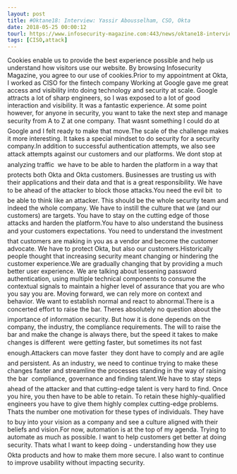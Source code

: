 ```yaml
---
layout: post
title: #Oktane18: Interview: Yassir Abousselham, CSO, Okta
date: 2018-05-25 00:00:12
tourl: https://www.infosecurity-magazine.com:443/news/oktane18-interview-cso-okta/
tags: [CISO,attack]
---
```

Cookies enable us to provide the best experience possible and help us understand how visitors use our website. By browsing Infosecurity Magazine, you agree to our use of cookies.Prior to my appointment at Okta, I worked as CISO for the fintech company Working at Google gave me great access and visibility into doing technology and security at scale. Google attracts a lot of sharp engineers, so I was exposed to a lot of good interaction and visibility. It was a fantastic experience. At some point however, for anyone in security, you want to take the next step and manage security from A to Z at one company. That wasnt something I could do at Google and I felt ready to make that move.The scale of the challenge makes it more interesting. It takes a special mindset to do security for a security company.In addition to successful authentication attempts, we also see attack attempts against our customers and our platforms. We dont stop at analyzing traffic  we have to be able to harden the platform in a way that protects both Okta and Okta customers. Businesses are trusting us with their applications and their data and that is a great responsibility. We have to be ahead of the attacker to block those attacks.You need the evil bit  to be able to think like an attacker. This should be the whole security team and indeed the whole company. We have to instill the culture that we (and our customers) are targets. You have to stay on the cutting edge of those attacks and harden the platform.You have to also understand the business and your customers expectations. You need to understand the investment that customers are making in you as a vendor and become the customer advocate. We have to protect Okta, but also our customers.Historically people thought that increasing security meant changing or hindering the customer experience.We are gradually changing that by providing a much better user experience. We are talking about lessening password authentication, using multiple technical components to consume the contextual signals to maintain a higher level of assurance that you are who you say you are. Moving forward, we can rely more on context and behavior. We want to establish normal and react to abnormal.There is a concerted effort to raise the bar. Theres absolutely no question about the importance of information security. But how it is done depends on the company, the industry, the compliance requirements. The will to raise the bar and make the change is always there, but the speed it takes to make changes is different  were getting faster, but sometimes its not fast enough.Attackers can move faster  they dont have to comply and are agile and persistent. As an industry, we need to continue trying to make these changes faster and streamline the processes standing in the way of raising the bar  compliance, governance and finding talent.We have to stay steps ahead of the attacker and that cutting-edge talent is very hard to find. Once you hire, you then have to be able to retain. To retain these highly-qualified engineers you have to give them highly complex cutting-edge problems. Thats the number one motivation for these types of individuals. They have to buy into your vision as a company and see a culture aligned with their beliefs and vision.For now, automation is at the top of my agenda. Trying to automate as much as possible. I want to help customers get better at doing security. Thats what I want to keep doing - understanding how they use Okta products and how to make them more secure. I also want to continue to improve usability without impacting security.